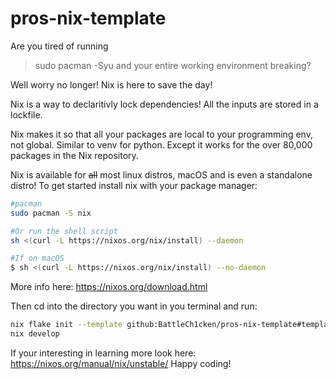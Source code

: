 # pros-nix-template



Are you tired of running 
> sudo pacman -Syu
and your entire working environment breaking?

Well worry no longer! Nix is here to save the day!

Nix is a way to declaritivly lock dependencies! All the inputs are stored in a lockfile.

Nix makes it so that all your packages are local to your programming env, not global.
Similar to venv for python. Except it works for the over 80,000 packages in the Nix repository.

Nix is available for ~~all~~ most linux distros, macOS and is even a standalone distro!
To get started install nix with your package manager:
```sh
#pacman
sudo pacman -S nix

#Or run the shell script
sh <(curl -L https://nixos.org/nix/install) --daemon

#If on macOS
$ sh <(curl -L https://nixos.org/nix/install) --no-daemon
```
More info here:
https://nixos.org/download.html

Then cd into the directory you want in you terminal and run:
```sh
nix flake init --template github:BattleCh1cken/pros-nix-template#template
nix develop
```
If your interesting in learning more look here:
https://nixos.org/manual/nix/unstable/
Happy coding!

